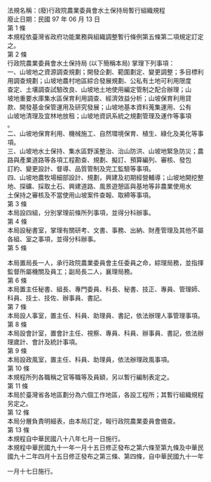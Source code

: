 法規名稱：(廢)行政院農業委員會水土保持局暫行組織規程  
廢止日期：民國 97 年 06 月 13 日  
第 1 條  
本規程依臺灣省政府功能業務與組織調整暫行條例第五條第二項規定訂定  
之。  
第 2 條  
行政院農業委員會水土保持局 (以下簡稱本局) 掌理下列事項：  
一、山坡地之資源調查規劃；開發企劃、範圍劃定、變更調整；多目標利  
用調查規劃；山坡地農村地區綜合發展規劃、公私有土地可利用限度  
查定、土壤調查試驗改良、山坡地土地使用編定管制之配合辦理；山  
坡地重要水庫集水區保育利用調查、經濟效益分析；山坡保育利用貸  
款、開發基金保管運用及研究發展；山坡地基本資料蒐集運用、公有  
山坡地清理及宜林地放租；山坡地資訊系統之規劃管理及運作等事項  
。  
二、山坡地保育利用、機械施工、自然環境保育、植生、綠化及美化等事  
項。  
三、山坡地水土保持、集水區野溪整治、治山防洪、山坡地緊急防災；農  
路與產業道路等各項工程勘查、規劃、擬訂、預算編列、審核、發包  
訂約、變更設計、督導、品質管制及完工監驗等事項。  
四、山坡地農牧場細部設計、規劃，興建及初期經營輔導；山坡地開挖整  
地、探礦、採取土石、興建道路、風景遊憩區與基地等非農業使用水  
土保持之審核及不當使用山坡案件查報、取締等事項。  
第 3 條  
本局設四組，分別掌理前條所列事項，並得分科辦事。  
第 4 條  
本局設秘書室，掌理有關研考、文書、事務、出納、財產管理及其他不屬  
各組、室之事項，並得分科辦事。  
第 5 條  


本局置局長一人，承行政院農業委員會主任委員之命，綜理局務，並指揮  
監督所屬機關及員工；副局長二人，襄理局務。  
第 6 條  
本局置主任秘書、組長、專門委員、科長、秘書、技正、專員、管理師、  
科員、技士、技佐、辦事員、書記。  
第 7 條  
本局設人事室，置主任、科員、助理員、書記，依法辦理人事管理事項。  
第 8 條  
本局設會計室，置會計主任、視察、專員、科員、辦事員、書記，依法辦  
理歲計、會計及統計事項。  
第 9 條  
本局設政風室，置主任、科員、助理員，依法辦理政風事項。  
第 10 條  
本規程所列各職稱之官等職等及員額，另以暫行編制表定之。  
第 11 條  
本局於臺灣省各地區劃分為六個工作地區，各設工程所；其暫行組織規程  
另定之。  
第 12 條  
本局分層負責明細表，由本局訂定，報行政院農業委員會備查。  
第 13 條  
本規程自中華民國八十八年七月一日施行。  
本規程中華民國九十一年一月十五日修正發布之第六條至第九條及中華民  
國九十二年四月十五日修正發布之第三條、第四條，自中華民國九十一年  


一月十七日施行。  


